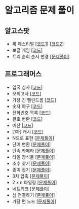 # 알고리즘 문제 풀이
## 알고스팟
- 록 페스티벌  [[코드1]](./src/algospot/FESTIVAL/Main.java) [[코드2]](./src/algospot/FESTIVAL/Main2.java)
- 보글 게임 [[코드]](./src/algospot/BOGGLE/Main.java)
- 트리 순회 순서 변경 [[문제풀이]](./src/algospot/TRAVERSAL/Solution.md)

## 프로그래머스
- 입국 심사 [[코드]](./src/programmers/immigrationExamination/Solution.java)
- 모의고사  [[코드]](./src/programmers/mockTest1/Solution.java)
- 가장 긴 펠린드롬  [[코드]](./src/programmers/longestPalindrome/Solution.java)
- 숫자 야구  [[코드]](./src/programmers/numberBaseball/Solution.java)
- 전화번호 목록  [[코드]](./src/programmers/phoneNumberList/Main.java)
- 괄호 변환  [[코드]](./src/programmers/convertParentheses/Solution.java)
- 예산 [[코드]](./src/programmers/budget/Solution.java)
- \[1차\] 캐시 [[코드]](./src/programmers/cache1/Solution.java)
- N으로 표현 [[문제풀이]](./src/programmers/expressionN/Solution.md)
- 단어 변환 [[문제풀이]](./src/programmers/wordConversation/Solution.md)
- 단속 카메라 [[문제풀이]](./src/programmers/IntermittentCamera/Solution.md)
- 타일 장식물 [[문제풀이]](./src/programmers/tileOrnaments/Solution.md)
- 소수 찾기 [[문제풀이]](./src/programmers/findingPrimeNumber/Solution.md)
- 종이 접기 [[문제풀이]](./src/programmers/origami/Solution.md)
- 3차 압축 [[문제풀이]](./src/programmers/compression3/Solution.md)
- 2 x n 타일링  [[문제풀이]](./src/programmers/twoNTiling/Solution.md)
- 네트워크 [[문제풀이]](./src/programmers/network/Solution.md)
- 섬 연결하기 [[문제풀이]](./src/programmers/connectingIslands/Solution.md)
- 가장 먼 노드 [[문제풀이]](./src/programmers/theFarestNode/Solution.md)